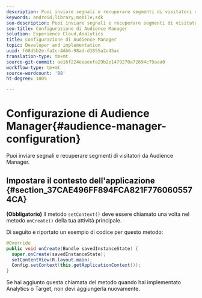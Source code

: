 ```yaml
---
description: Puoi inviare segnali e recuperare segmenti di visitatori da Gestione dell'audience.
keywords: android;library;mobile;sdk
seo-description: Puoi inviare segnali e recuperare segmenti di visitatori da Gestione dell'audience.
seo-title: Configurazione di Audience Manager
solution: Experience Cloud,Analytics
title: Configurazione di Audience Manager
topic: Developer and implementation
uuid: f68d5b2e-fa2c-4db6-98ad-d1855a2c45ac
translation-type: tm+mt
source-git-commit: ae16f224eeaeefa29b2e1479270a72694c79aaa0
workflow-type: tm+mt
source-wordcount: '88'
ht-degree: 100%

---
```



# Configurazione di Audience Manager{#audience-manager-configuration}

Puoi inviare segnali e recuperare segmenti di visitatori da Audience Manager.

## Impostare il contesto dell&#39;applicazione {#section_37CAE496FF894FCA821F7760605574CA}

**(Obbligatorio)** Il metodo `setContext()` deve essere chiamato una volta nel metodo `onCreate()` della tua attività principale.

Di seguito è riportato un esempio di codice per questo metodo:

```java
@Override 
public void onCreate(Bundle savedInstanceState) { 
  super.onCreate(savedInstanceState); 
  setContentView(R.layout.main); 
  Config.setContext(this.getApplicationContext()); 
}
```

Se hai aggiunto questa chiamata del metodo quando hai implementato Analytics o Target, non devi aggiungerla nuovamente.
